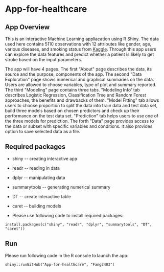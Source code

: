 # App-for-healthcare

## App Overview

This is an interactive Machine Learning appliacation using R Shiny. The data used here contains 5110 observations with 12 attributes like gender, age, various diseases, and smoking status from [Kaggle](https://www.kaggle.com/datasets/fedesoriano/stroke-prediction-dataset). Through this app users can explore the data features and predict whether a patient is likely to get stroke based on the input parameters.

The app will have 4 pages. The first "About" page describes the data, its source and the purpose, components of the app. The second "Data Exploration" page shows numerical and graphical summaries on the data. Users are allowed to choose variables, type of plot and summary reported. The third "Modeling" page contains three tabs. "Modeling Info' tab describes Logistic Regression, Classification Tree and Random Forest approaches, the benefits and drawbacks of them. "Model Fitting" tab allows users to choose proportion to split the data into train data and test data set, build three models based on chosen predictors and check up their performance on the test data set. "Prediction" tab helps users to use one of the three models for prediction. The forth "Data" page provides access to the data or subset with specific variables and conditions. It also provides option to save selected data as a file. 

## Required packages

* shiny -- creating interactive app

* readr -- reading in data

* dplyr -- manipulating data

* summarytools -- generating numerical summary

* DT -- create interactive table

* caret -- building models

* Please use following code to install required packages:

`install.packages(c("shiny", "readr", "dplyr", "summarytools", "DT", "caret"))`

## Run

Please run following code in the R console to launch the app:

`shiny::runGitHub("App-for-healthcare", "Fang2403")`
